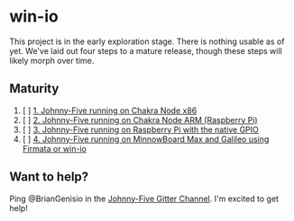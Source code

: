 # win-io
This project is in the early exploration stage.  There is nothing usable as of yet.  We've laid out four steps to a mature release, though these steps will likely morph over time.

## Maturity
1. [ ] [1. Johnny-Five running on Chakra Node x86](https://github.com/BrianGenisio/win-io/tree/master/1.-Johnny-Five-on-Chakra-x86)
2. [ ] [2. Johnny-Five running on Chakra Node ARM (Raspberry Pi)](https://github.com/BrianGenisio/win-io/tree/master/2.-Johnny-Five-on-Chakra-ARM)
3. [ ] [3. Johnny-Five running on Raspberry Pi with the native GPIO](https://github.com/BrianGenisio/win-io/tree/master/3.-Johnny-Five-win-io-layer-for-Raspberry-Pi)
4. [ ] [4. Johnny-Five running on MinnowBoard Max and Galileo using Firmata or win-io](https://github.com/BrianGenisio/win-io/tree/master/4.-Johnny-Five-win-io-layer-for-other-platforms)

## Want to help?
Ping @BrianGenisio in the [Johnny-Five Gitter Channel](https://gitter.im/rwaldron/johnny-five).  I'm excited to get help!
